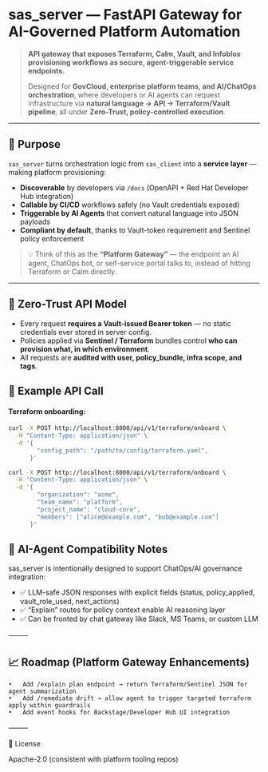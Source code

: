
# sas_server — FastAPI Gateway for AI-Governed Platform Automation
> **API gateway that exposes Terraform, Calm, Vault, and Infoblox provisioning workflows as secure, agent-triggerable service endpoints.**
>
> Designed for **GovCloud, enterprise platform teams, and AI/ChatOps orchestration**, where developers or AI agents can request infrastructure via **natural language → API → Terraform/Vault pipeline**, all under **Zero-Trust, policy-controlled execution**.

---

## 🎯 Purpose

`sas_server` turns orchestration logic from `sas_client` into a **service layer** — making platform provisioning:
- **Discoverable** by developers via `/docs` (OpenAPI + Red Hat Developer Hub integration)
- **Callable by CI/CD** workflows safely (no Vault credentials exposed)
- **Triggerable by AI Agents** that convert natural language into JSON payloads
- **Compliant by default**, thanks to Vault-token requirement and Sentinel policy enforcement

> 💡 Think of this as the **“Platform Gateway”** — the endpoint an AI agent, ChatOps bot, or self-service portal talks to, instead of hitting Terraform or Calm directly.

---

## 🔐 Zero-Trust API Model

- Every request **requires a Vault-issued Bearer token** — no static credentials ever stored in server config.
- Policies applied via **Sentinel / Terraform** bundles control **who can provision what, in which environment**.
- All requests are **audited with user, policy_bundle, infra scope, and tags**.

## 🚀 Example API Call
#### Terraform onboarding:

```bash
curl -X POST http://localhost:8000/api/v1/terraform/onboard \
  -H "Content-Type: application/json" \
  -d '{
        "config_path": "/path/to/config/terraform.yaml",
      }'
```

```bash
curl -X POST http://localhost:8000/api/v1/terraform/onboard \
  -H "Content-Type: application/json" \
  -d '{
        "organization": "acme",
        "team_name": "platform",
        "project_name": "cloud-core",
        "members": ["alice@example.com", "bob@example.com"]
      }'
```

## 🧠 AI-Agent Compatibility Notes

sas_server is intentionally designed to support ChatOps/AI governance integration:
- ✅ LLM-safe JSON responses with explicit fields (status, policy_applied, vault_role_used, next_actions)
- ✅ “Explain” routes for policy context enable AI reasoning layer
- ✅ Can be fronted by chat gateway like Slack, MS Teams, or custom LLM

⸻

## 📈 Roadmap (Platform Gateway Enhancements)
	•	Add /explain plan endpoint → return Terraform/Sentinel JSON for agent summarization
	•	Add /remediate drift → allow agent to trigger targeted terraform apply within guardrails
	•	Add event hooks for Backstage/Developer Hub UI integration

⸻

📄 License

Apache-2.0 (consistent with platform tooling repos)




